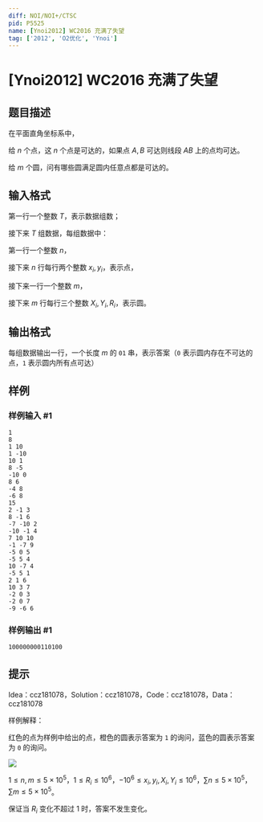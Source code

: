 ```yaml
---
diff: NOI/NOI+/CTSC
pid: P5525
name: [Ynoi2012] WC2016 充满了失望
tag: ['2012', 'O2优化', 'Ynoi']
---
```

# [Ynoi2012] WC2016 充满了失望
## 题目描述

在平面直角坐标系中，

给 $n$ 个点，这 $n$ 个点是可达的，如果点 $A,B$ 可达则线段 $AB$ 上的点均可达。

给 $m$ 个圆，问有哪些圆满足圆内任意点都是可达的。
## 输入格式

第一行一个整数 $T$，表示数据组数；

接下来 $T$ 组数据，每组数据中：

第一行一个整数 $n$，

接下来 $n$ 行每行两个整数 $x_i,y_i$，表示点，

接下来一行一个整数 $m$，

接下来 $m$ 行每行三个整数 $X_i,Y_i,R_i$，表示圆。
## 输出格式

每组数据输出一行，一个长度 $m$ 的 `01` 串，表示答案（`0` 表示圆内存在不可达的点，`1` 表示圆内所有点可达）
## 样例

### 样例输入 #1
```
1
8
1 10
1 -10
10 1
8 -5
-10 0
8 6
-4 8
-6 8
15
2 -1 3
8 -1 6
-7 -10 2
-10 -1 4
7 10 10
-1 -7 9
-5 0 5
-5 5 4
10 -7 4
-5 5 1
2 1 6
10 3 7
-2 0 3
-2 0 7
-9 -6 6
```
### 样例输出 #1
```
100000000110100
```
## 提示

Idea：ccz181078，Solution：ccz181078，Code：ccz181078，Data：ccz181078

样例解释：

红色的点为样例中给出的点，橙色的圆表示答案为 `1` 的询问，蓝色的圆表示答案为 `0` 的询问。

![](https://cdn.luogu.com.cn/upload/image_hosting/2hsha1je.png)

$1\leq n,m\leq 5\times 10^5$，$1\leq R_i\leq 10^6$，$-10^6\leq x_i,y_i,X_i,Y_i\leq 10^6$，$\sum n\leq 5\times 10^5$，$\sum 
 m\leq 5\times 10^5$。

保证当 $R_i$ 变化不超过 $1$ 时，答案不发生变化。
